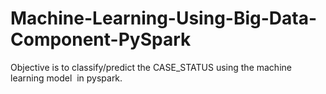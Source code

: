# Machine-Learning-Using-Big-Data-Component-PySpark
Objective is to classify/predict the ​CASE_STATUS ​using the machine learning model  in pyspark. 
